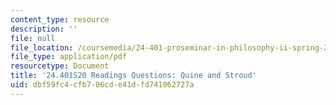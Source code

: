 ```yaml
---
content_type: resource
description: ''
file: null
file_location: /coursemedia/24-401-proseminar-in-philosophy-ii-spring-2020/dbf59fc4cfb706cde41dfd741062727a_MIT24_401S20_Questions13.pdf
file_type: application/pdf
resourcetype: Document
title: '24.401S20 Readings Questions: Quine and Stroud'
uid: dbf59fc4-cfb7-06cd-e41d-fd741062727a
---
```

